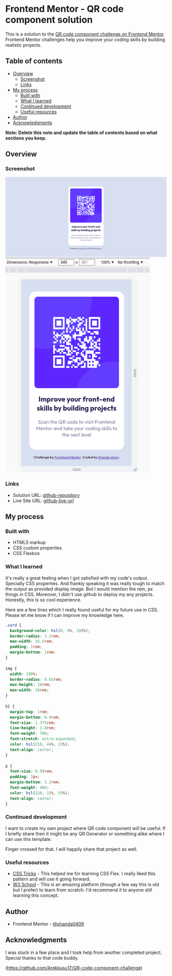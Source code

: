 # Frontend Mentor - QR code component solution

This is a solution to the [QR code component challenge on Frontend Mentor](https://www.frontendmentor.io/challenges/qr-code-component-iux_sIO_H). Frontend Mentor challenges help you improve your coding skills by building realistic projects.

## Table of contents

- [Overview](#overview)
  - [Screenshot](#screenshot)
  - [Links](#links)
- [My process](#my-process)
  - [Built with](#built-with)
  - [What I learned](#what-i-learned)
  - [Continued development](#continued-development)
  - [Useful resources](#useful-resources)
- [Author](#author)
- [Acknowledgments](#acknowledgments)

**Note: Delete this note and update the table of contents based on what sections you keep.**

## Overview

### Screenshot

![](./Screenshot.png)
![](./Mobile-preview.png)

### Links

- Solution URL: [github-repository](https://github.com/shanda0409/qr-code-component-frontend-mentor-challenge-1.git)
- Live Site URL: [github-live-url](https://shanda0409.github.io/qr-code-component-frontend-mentor-challenge-1/)

## My process

### Built with

- HTML5 markup
- CSS custom properties
- CSS Flexbox

### What I learned

It's really a great feeling when I got satisfied with my code's output. Specially CSS properties. And frankly speaking it was really tough to match the output as provided display image. But I would mention the rem, px things in CSS. Moreover, I didn't use github to deploy my any projects. Honestly, this is so cool experience.

Here are a few lines which I really found useful for my future use in CSS. Please let me know if I can improve my knowledge here.

```css
.card {
  background-color: hsl(0, 0%, 100%);
  border-radius: 1.2rem;
  max-width: 16.5rem;
  padding: 1rem;
  margin-bottom: 1rem;
}

img {
  width: 100%;
  border-radius: 0.65rem;
  max-height: 18rem;
  max-width: 18rem;
}

h1 {
  margin-top: 1rem;
  margin-bottom: 0.9rem;
  font-size: 1.375rem;
  line-height: 1.8rem;
  font-weight: 700;
  font-stretch: extra-expanded;
  color: hsl(218, 44%, 22%);
  text-align: center;
}

p {
  font-size: 0.99rem;
  padding: 2px;
  margin-bottom: 1.2rem;
  font-weight: 400;
  color: hsl(220, 15%, 55%);
  text-align: center;
}
```

### Continued development

I want to create my own project where QR code component will be useful. If I briefly share then it might be any QR Generator or something alike where I can use this template.

Finger crossed for that. I will happily share that project as well.

### Useful resources

- [CSS Tricks](https://css-tricks.com/snippets/css/a-guide-to-flexbox/) - This helped me for learning CSS Flex. I really liked this pattern and will use it going forward.
- [W3 School](https://www.w3schools.com/css/css3_flexbox.asp) - This is an amazing platform (though a few say this is old but I prefer) to learn from scratch. I'd recommend it to anyone still learning this concept.

## Author

- Frontend Mentor - [@shanda0409](https://www.frontendmentor.io/profile/shanda0409)

## Acknowledgments

I was stuck in a few place and I took help from another completed project. Special thanks to that code buddy.

(https://github.com/Arekkusu17/QR-code-component-challenge)
